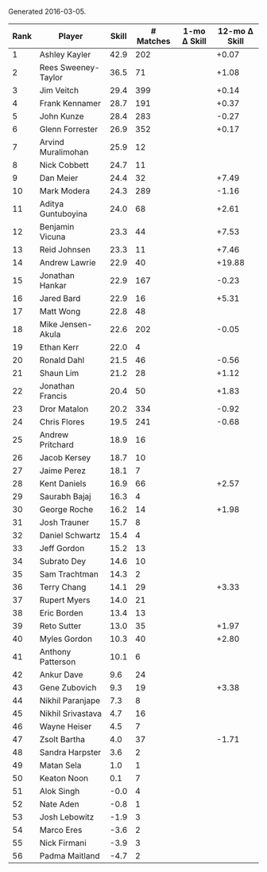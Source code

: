 Generated 2016-03-05.

| Rank | Player              | Skill | # Matches | 1-mo Δ Skill | 12-mo Δ Skill |
|------|---------------------|-------|-----------|--------------|---------------|
|    1 | Ashley Kayler       |  42.9 |       202 |              |         +0.07 |
|    2 | Rees Sweeney-Taylor |  36.5 |        71 |              |         +1.08 |
|    3 | Jim Veitch          |  29.4 |       399 |              |         +0.14 |
|    4 | Frank Kennamer      |  28.7 |       191 |              |         +0.37 |
|    5 | John Kunze          |  28.4 |       283 |              |         -0.27 |
|    6 | Glenn Forrester     |  26.9 |       352 |              |         +0.17 |
|    7 | Arvind Muralimohan  |  25.9 |        12 |              |               |
|    8 | Nick Cobbett        |  24.7 |        11 |              |               |
|    9 | Dan Meier           |  24.4 |        32 |              |         +7.49 |
|   10 | Mark Modera         |  24.3 |       289 |              |         -1.16 |
|   11 | Aditya Guntuboyina  |  24.0 |        68 |              |         +2.61 |
|   12 | Benjamin Vicuna     |  23.3 |        44 |              |         +7.53 |
|   13 | Reid Johnsen        |  23.3 |        11 |              |         +7.46 |
|   14 | Andrew Lawrie       |  22.9 |        40 |              |        +19.88 |
|   15 | Jonathan Hankar     |  22.9 |       167 |              |         -0.23 |
|   16 | Jared Bard          |  22.9 |        16 |              |         +5.31 |
|   17 | Matt Wong           |  22.8 |        48 |              |               |
|   18 | Mike Jensen-Akula   |  22.6 |       202 |              |         -0.05 |
|   19 | Ethan Kerr          |  22.0 |         4 |              |               |
|   20 | Ronald Dahl         |  21.5 |        46 |              |         -0.56 |
|   21 | Shaun Lim           |  21.2 |        28 |              |         +1.12 |
|   22 | Jonathan Francis    |  20.4 |        50 |              |         +1.83 |
|   23 | Dror Matalon        |  20.2 |       334 |              |         -0.92 |
|   24 | Chris Flores        |  19.5 |       241 |              |         -0.68 |
|   25 | Andrew Pritchard    |  18.9 |        16 |              |               |
|   26 | Jacob Kersey        |  18.7 |        10 |              |               |
|   27 | Jaime Perez         |  18.1 |         7 |              |               |
|   28 | Kent Daniels        |  16.9 |        66 |              |         +2.57 |
|   29 | Saurabh Bajaj       |  16.3 |         4 |              |               |
|   30 | George Roche        |  16.2 |        14 |              |         +1.98 |
|   31 | Josh Trauner        |  15.7 |         8 |              |               |
|   32 | Daniel Schwartz     |  15.4 |         4 |              |               |
|   33 | Jeff Gordon         |  15.2 |        13 |              |               |
|   34 | Subrato Dey         |  14.6 |        10 |              |               |
|   35 | Sam Trachtman       |  14.3 |         2 |              |               |
|   36 | Terry Chang         |  14.1 |        29 |              |         +3.33 |
|   37 | Rupert Myers        |  14.0 |        21 |              |               |
|   38 | Eric Borden         |  13.4 |        13 |              |               |
|   39 | Reto Sutter         |  13.0 |        35 |              |         +1.97 |
|   40 | Myles Gordon        |  10.3 |        40 |              |         +2.80 |
|   41 | Anthony Patterson   |  10.1 |         6 |              |               |
|   42 | Ankur Dave          |   9.6 |        24 |              |               |
|   43 | Gene Zubovich       |   9.3 |        19 |              |         +3.38 |
|   44 | Nikhil Paranjape    |   7.3 |         8 |              |               |
|   45 | Nikhil Srivastava   |   4.7 |        16 |              |               |
|   46 | Wayne Heiser        |   4.5 |         7 |              |               |
|   47 | Zsolt Bartha        |   4.0 |        37 |              |         -1.71 |
|   48 | Sandra Harpster     |   3.6 |         2 |              |               |
|   49 | Matan Sela          |   1.0 |         1 |              |               |
|   50 | Keaton Noon         |   0.1 |         7 |              |               |
|   51 | Alok Singh          |  -0.0 |         4 |              |               |
|   52 | Nate Aden           |  -0.8 |         1 |              |               |
|   53 | Josh Lebowitz       |  -1.9 |         3 |              |               |
|   54 | Marco Eres          |  -3.6 |         2 |              |               |
|   55 | Nick Firmani        |  -3.9 |         3 |              |               |
|   56 | Padma Maitland      |  -4.7 |         2 |              |               |